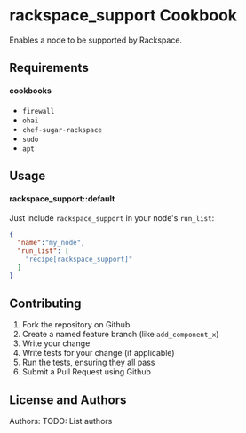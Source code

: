 rackspace_support Cookbook
===========================
Enables a node to be supported by Rackspace.

Requirements
------------
#### cookbooks
- `firewall`
- `ohai`
- `chef-sugar-rackspace`
- `sudo`
- `apt`

Usage
-----
#### rackspace_support::default
Just include `rackspace_support` in your node's `run_list`:

```json
{
  "name":"my_node",
  "run_list": [
    "recipe[rackspace_support]"
  ]
}
```

Contributing
------------
1. Fork the repository on Github
2. Create a named feature branch (like `add_component_x`)
3. Write your change
4. Write tests for your change (if applicable)
5. Run the tests, ensuring they all pass
6. Submit a Pull Request using Github

License and Authors
-------------------
Authors: TODO: List authors
